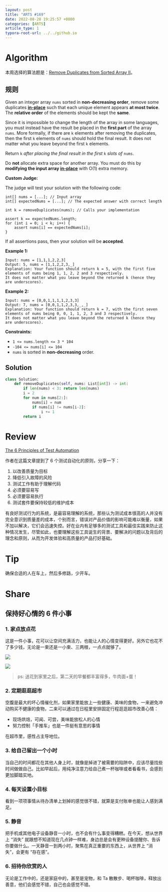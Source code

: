 ```yaml
---
layout: post
title: "ARTS #169"
date: 2022-08-28 19:25:57 +0800
categories: [ARTS]
article_type: 1
typora-root-url: ../../github.io
---
```



# Algorithm

本周选择的算法题是：[Remove Duplicates from Sorted Array II](https://leetcode.com/problems/remove-duplicates-from-sorted-array-ii/)。


## 规则

Given an integer array `nums` sorted in **non-decreasing order**, remove some duplicates [**in-place**](https://en.wikipedia.org/wiki/In-place_algorithm) such that each unique element appears **at most twice**. The **relative order** of the elements should be kept the **same**.

Since it is impossible to change the length of the array in some languages, you must instead have the result be placed in the **first part** of the array `nums`. More formally, if there are `k` elements after removing the duplicates, then the first `k` elements of `nums` should hold the final result. It does not matter what you leave beyond the first `k` elements.

Return `k` *after placing the final result in the first* `k` *slots of* `nums`.

Do **not** allocate extra space for another array. You must do this by **modifying the input array [in-place](https://en.wikipedia.org/wiki/In-place_algorithm)** with O(1) extra memory.

**Custom Judge:**

The judge will test your solution with the following code:

```
int[] nums = [...]; // Input array
int[] expectedNums = [...]; // The expected answer with correct length

int k = removeDuplicates(nums); // Calls your implementation

assert k == expectedNums.length;
for (int i = 0; i < k; i++) {
    assert nums[i] == expectedNums[i];
}
```

If all assertions pass, then your solution will be **accepted**.

 

**Example 1:**

```
Input: nums = [1,1,1,2,2,3]
Output: 5, nums = [1,1,2,2,3,_]
Explanation: Your function should return k = 5, with the first five elements of nums being 1, 1, 2, 2 and 3 respectively.
It does not matter what you leave beyond the returned k (hence they are underscores).
```

**Example 2:**

```
Input: nums = [0,0,1,1,1,1,2,3,3]
Output: 7, nums = [0,0,1,1,2,3,3,_,_]
Explanation: Your function should return k = 7, with the first seven elements of nums being 0, 0, 1, 1, 2, 3 and 3 respectively.
It does not matter what you leave beyond the returned k (hence they are underscores).
```

 

**Constraints:**

- `1 <= nums.length <= 3 * 104`
- `-104 <= nums[i] <= 104`
- `nums` is sorted in **non-decreasing** order.

## Solution

```python
class Solution:
    def removeDuplicates(self, nums: List[int]) -> int:
        if len(nums) < 3: return len(nums)
        i = 2
        for num in nums[2:]:
            nums[i] = num
            if nums[i] != nums[i-2]:
                i += 1
        return i
```


# Review

[The 6 Principles of Test Automation](https://semaphoreci.medium.com/the-6-principles-of-test-automation-74e24deb7a32)

作者在这篇文章提到了 6 个测试自动化的原则，分享一下：

1. 以改善质量为目标
2. 降低引入故障的风险
3. 测试工作有助于理解代码
4. 必须要容易写
5. 必须要容易执行
6. 测试套件要保持较低的维护成本

有良好测试行为的系统，是最容易理解的系统，那些认为测试成本很高的人并没有完全意识到质量差的成本，个别而言，错误对产品价值的影响可能难以衡量，如果不加以解决，它们会迅速失控。好在业内有足够多的测试工具和最佳实践来防止这种情况发生，尽管如此，也要理解这些工具诞生的背景、要解决的问题以及背后的理念和原则，从而为开发体验和高质量的产品打好基础。

# Tip

确保合适的人在车上，然后多修路，少开车。

# Share

## 保持好心情的 6 件小事

### 1. 家点放点花

这是一件小事，花可以让空间充满活力，也能让人的心情变得更好。另外它也花不了多少钱，无论是一束还是一小束、三两根，一点点就够了。

![](/assets/img/169-1.JPG)

![](/assets/img/169-2.JPG)

> ps: 送花到家里之后，第二天的早餐都丰富得多，牛肉面+蛋！

### 2. 定期逛逛超市

空腹是最大的坏心情催化剂，如果家里能放上一些健康、美味的食物，一来避免冲动购买不健康的食物，二来可以通过在日程里安排固定行程逛逛超市改善心情：

- 现场烘焙，可闻、可尝，美味能放松人的心情
- 努力控制「手推车」也是一件挺有意思的事情

在超市里，感性占主导地位。

### 3. 给自己留出一个小时

当自己的时间都花在其他人身上时，就像是掉进了被需要的陷阱中，应该尽量找些时间做做自己。比如早起后，用纯净注意力给自己煮一杯咖啡或者看看书，会感到更加脚踏实地。

### 4. 每天设置小目标

看到一项项事情从待办清单上划掉的感觉很不错，就算是支付账单也能让人感到满足。

### 5. 静音

把手机或其他电子设备静音一小时，也不会有什么事变得糟糕。在今天，想从世界上 “消失” 就跟想不知道现在几点钟一样难，身边总是会有更种设备提醒你、告诉你要做什么。一天静音一到两小时，聚焦在真正重要的东西上，从世界上 “消失”，会更有 “存在感”。

### 6. 招待你欣赏的人

无论是工作中的，还是家庭中的，甚至是宠物，和 Ta 散散步、喝杯咖啡，释放出善意，他们会感觉不错，自己也会感觉不错。

